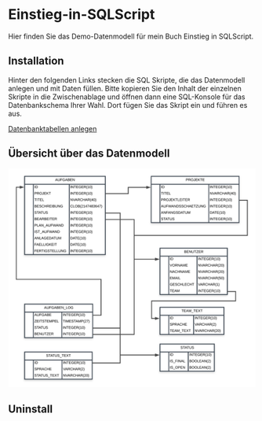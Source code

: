 # Einstieg-in-SQLScript

Hier finden Sie das Demo-Datenmodell für mein Buch Einstieg in SQLScript. 

## Installation
Hinter den folgenden Links stecken die SQL Skripte, die das Datenmodell anlegen und mit Daten füllen. Bitte kopieren Sie den Inhalt der einzelnen Skripte in die Zwischenablage und öffnen dann eine SQL-Konsole für das Datenbankschema Ihrer Wahl. Dort fügen Sie das Skript ein und führen es aus. 

[Datenbanktabellen anlegen](https://raw.githubusercontent.com/captainabap/Einstieg-in-SQLScript/master/Install_01_Create_Tables.sql)

## Übersicht über das Datenmodell

![Übersicht](https://github.com/captainabap/Einstieg-in-SQLScript/blob/master/A02_Demo_Datenmodell.png)

## Uninstall
